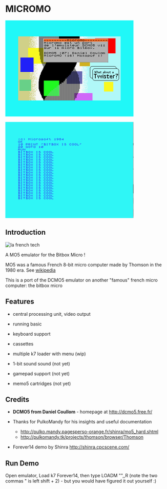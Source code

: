 # MICROMO

![Screenshot](https://raw.githubusercontent.com/makapuf/bitbox-micromo/master/screen.png)

![My first demo](https://raw.githubusercontent.com/makapuf/bitbox-micromo/master/screen2.png)

## Introduction

![la french tech](http://www.lafrenchtech.com/sites/all/themes/frenchtech/img/logo.png)

A MO5 emulator for the Bitbox Micro !

MO5 was a famous French 8-bit micro computer made by Thomson in the 1980 era.
See [wikipedia](https://en.wikipedia.org/wiki/Thomson_MO5)

This is a port of the DCMO5 emulator on another "famous" french micro computer: the bitbox micro

## Features

 - central processing unit, video output
 - running basic
 - keyboard support
 - cassettes

 - multiple k7 loader with menu (wip)
 - 1-bit sound sound (not yet)
 - gamepad support (not yet)
 - memo5 cartridges (not yet)

## Credits

 - **DCMO5 from Daniel Coullom** - homepage at http://dcmo5.free.fr/

 - Thanks for PulkoMandy for his insights and useful documentation
	- http://pulko.mandy.pagesperso-orange.fr/shinra/mo5_hard.shtml
	- http://pulkomandy.tk/projects/thomson/browser/Thomson

 - Forever14 demo by Shinra http://shinra.cpcscene.com/

## Run Demo

Open emulator, Load k7 Forever14, then type LOADM "",,R <Entree> (note the two commas " is left shift + 2) - but you would have figured it out yourself :)


